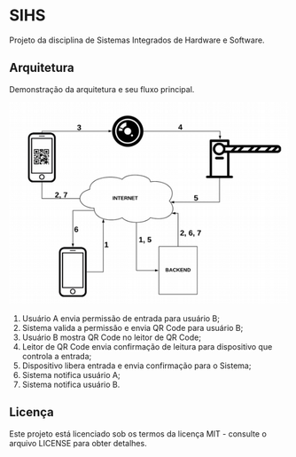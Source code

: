 # SIHS

Projeto da disciplina de Sistemas Integrados de Hardware e Software.

## Arquitetura

Demonstração da arquitetura e seu fluxo principal.

![arch](doc/img/architecture.png)

1. Usuário A envia permissão de entrada para usuário B;
2. Sistema valida a permissão e envia QR Code para usuário B;
3. Usuário B mostra QR Code no leitor de QR Code;
4. Leitor de QR Code envia confirmação de leitura para dispositivo que controla a entrada;
5. Dispositivo libera entrada e envia confirmação para o Sistema;
6. Sistema notifica usuário A;
7. Sistema notifica usuário B.

## Licença

Este projeto está licenciado sob os termos da licença MIT - consulte o arquivo LICENSE para obter detalhes.
